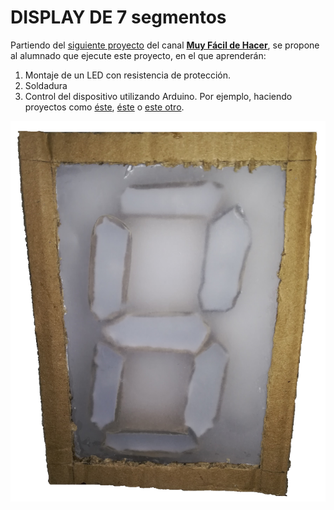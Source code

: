 # **DISPLAY DE 7 segmentos**

Partiendo del [siguiente proyecto](https://youtu.be/xwL4EoiB8II) del canal [**Muy Fácil de Hacer**](https://www.youtube.com/channel/UCyviADt1A0vK8HpBxugeIVw), se propone al alumnado que ejecute este proyecto, en el que aprenderán:  

1) Montaje de un LED con resistencia de protección.
2) Soldadura
3) Control del dispositivo utilizando Arduino. Por ejemplo, haciendo proyectos como [éste](https://github.com/angelmicelti/Arduineando-en-la-E.S.O./wiki/PROYECTO:-Si-me-miras,-te-enga%C3%B1o), [éste](https://youtu.be/5hGHWJj60g0) o [este otro](https://youtu.be/_W8l3vFphJs).

![Display de 7 segmentos](display.png)
